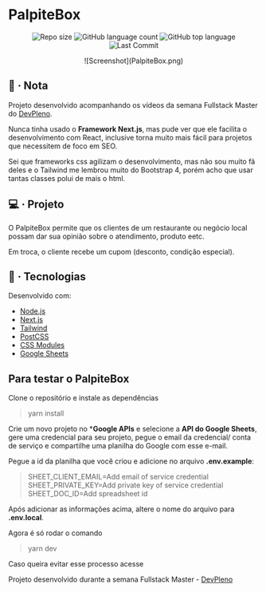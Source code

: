 # PalpiteBox

<p align="center">
  <img alt="Repo size" src="https://img.shields.io/github/repo-size/dan-liberato/palpitebox.svg" />
  <img alt="GitHub language count" src="https://img.shields.io/github/languages/count/dan-liberato/palpitebox.svg">
  <img alt="GitHub top language" src="https://img.shields.io/github/languages/top/dan-liberato/palpitebox.svg">
  <img src="https://img.shields.io/github/last-commit/dan-liberato/palpitebox" alt="Last Commit"/>
</p>

<p align="center">![Screenshot](PalpiteBox.png)</p>

## :bookmark_tabs: &middot; Nota

Projeto desenvolvido acompanhando os vídeos da semana Fullstack Master do
[DevPleno](https://devpleno.com/).

Nunca tinha usado o **Framework Next.js**, mas pude ver que ele facilita o desenvolvimento
com React, inclusive torna muito mais fácil para projetos que necessitem de foco em SEO.

Sei que frameworks css agilizam o desenvolvimento, mas não sou muito fã deles e o Tailwind
me lembrou muito do Bootstrap 4, porém acho que usar tantas classes polui de mais o html.

## :computer: &middot; Projeto

O PalpiteBox permite que os clientes de um restaurante ou negócio local possam
dar sua opinião sobre o atendimento, produto eetc.

Em troca, o cliente recebe um cupom (desconto, condição especial).

## :rocket: &middot; Tecnologias

Desenvolvido com:

- [Node.js](https://nodejs.org/en/)
- [Next.js](https://nextjs.org/)
- [Tailwind](http://tailwindcss.com/)
- [PostCSS](https://postcss.org/)
- [CSS Modules](https://github.com/css-modules/css-modules)
- [Google Sheets](https://www.google.com/sheets/about/)

## Para testar o PalpiteBox

Clone o repositório e instale as dependências
>yarn install

Crie um novo projeto no ***Google APIs** e selecione
a **API do Google Sheets**, gere uma credencial
para seu projeto, pegue o email da credencial/
conta de serviço e compartilhe uma planilha do
Google com esse e-mail.

Pegue a id da planilha que você criou e
adicione no arquivo **.env.example**:

> SHEET_CLIENT_EMAIL=Add email of service credential
> SHEET_PRIVATE_KEY=Add private key of service credential
> SHEET_DOC_ID=Add spreadsheet id

Após adicionar as informações acima, altere o
nome do arquivo para **.env.local**.

Agora é só rodar o comando
> yarn dev

Caso queira evitar esse processo acesse
>

Projeto desenvolvido durante a semana Fullstack
Master - [DevPleno](https://devpleno.com/)
